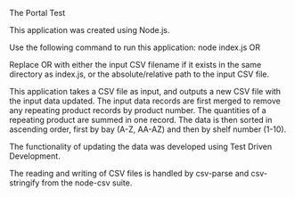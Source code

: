 The Portal Test

This application was created using Node.js.

Use the following command to run this application: node index.js <filepath> OR <filename>

Replace <filepath> OR <filename> with either the input CSV filename if it exists in the same directory as index.js, or the absolute/relative path to the input CSV file.

This application takes a CSV file as input, and outputs a new CSV file with the input data updated.
The input data records are first merged to remove any repeating product records by product number. The quantities of a repeating product are summed in one record.
The data is then sorted in ascending order, first by bay (A-Z, AA-AZ) and then by shelf number (1-10).

The functionality of updating the data was developed using Test Driven Development.

The reading and writing of CSV files is handled by csv-parse and csv-stringify from the node-csv suite.
